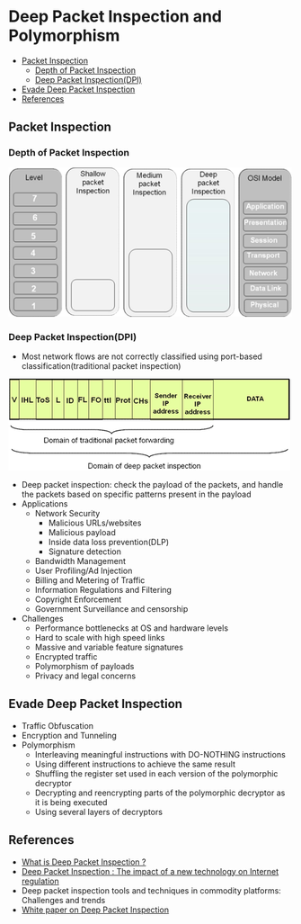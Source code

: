 # Deep Packet Inspection and Polymorphism

<!-- TOC -->

- [Packet Inspection](#packet-inspection)
    - [Depth of Packet Inspection](#depth-of-packet-inspection)
    - [Deep Packet Inspection(DPI)](#deep-packet-inspectiondpi)
- [Evade Deep Packet Inspection](#evade-deep-packet-inspection)
- [References](#references)

<!-- /TOC -->

## Packet Inspection

### Depth of Packet Inspection

![Packet Inspection Depth](images/DPI_2.png)

### Deep Packet Inspection(DPI)

* Most network flows are not correctly classified using port-based classification(traditional packet inspection)

![Domain of Deep Packet Inspection](images/DPI_1.png)

* Deep packet inspection: check the payload of the packets, and handle the packets based on specific patterns present in the payload
* Applications
    * Network Security
        * Malicious URLs/websites
        * Malicious payload
        * Inside data loss prevention(DLP)
        * Signature detection
    * Bandwidth Management
    * User Profiling/Ad Injection
    * Billing and Metering of Traffic
    * Information Regulations and Filtering
    * Copyright Enforcement
    * Government Surveillance and censorship
* Challenges
    * Performance bottlenecks at OS and hardware levels
    * Hard to scale with high speed links
    * Massive and variable feature signatures
    * Encrypted traffic
    * Polymorphism of payloads
    * Privacy and legal concerns

## Evade Deep Packet Inspection

* Traffic Obfuscation
* Encryption and Tunneling
* Polymorphism
    * Interleaving meaningful instructions with DO-NOTHING instructions
    * Using different instructions to achieve the same result
    * Shuffling the register set used in each version of the polymorphic decryptor
    * Decrypting and reencrypting parts of the polymorphic decryptor as it is being executed
    * Using several layers of decryptors

## References

* [What is Deep Packet Inspection ?](https://computersecuritypgp.blogspot.com/2016/04/deep-packet-inspection.html)
* [Deep Packet Inspection : The impact of a new technology on Internet regulation](http://globalgovernanceprogramme.eui.eu/wp-content/uploads/2013/01/Milton-Mueller.pdf)
* Deep packet inspection tools and techniques in commodity platforms: Challenges and trends
* [White paper on Deep Packet Inspection](http://tec.gov.in/pdf/Studypaper/White%20paper%20on%20DPI.pdf)

